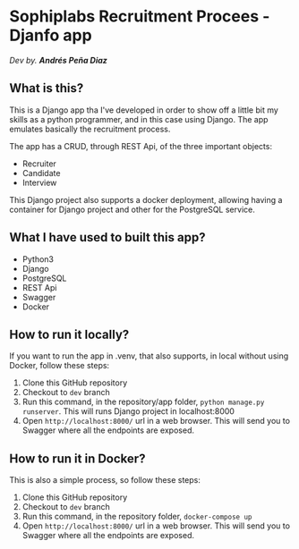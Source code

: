 # Sophiplabs Recruitment Procees - Djanfo app
_Dev by. **Andrés Peña Diaz**_

## What is this?
This is a Django app tha I've developed in order to show off a little bit my skills as
a python programmer, and in this case using Django. The app emulates basically the recruitment
process.

The app has a CRUD, through REST Api, of the three important objects:
- Recruiter
- Candidate
- Interview

This Django project also supports a docker deployment, allowing having a container for Django project
and other for the PostgreSQL service.

## What I have used to built this app?
- Python3
- Django
- PostgreSQL
- REST Api
- Swagger
- Docker

## How to run it locally?

If you want to run the app in .venv, that also supports, in local without using Docker,
follow these steps:

1. Clone this GitHub repository
2. Checkout to `dev` branch
3. Run this command, in the repository/app folder, `python manage.py runserver`.
This will runs Django project in localhost:8000
4. Open `http://localhost:8000/` url in a web browser. This will send you to Swagger where
all the endpoints are exposed.

## How to run it in Docker?

This is also a simple process, so follow these steps:

1. Clone this GitHub repository
2. Checkout to `dev` branch
3. Run this command, in the repository folder, `docker-compose up`
4. Open `http://localhost:8000/` url in a web browser. This will send you to Swagger where
all the endpoints are exposed.



